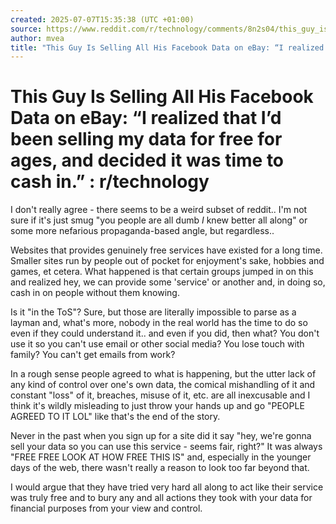 ```yaml
---
created: 2025-07-07T15:35:38 (UTC +01:00)
source: https://www.reddit.com/r/technology/comments/8n2s04/this_guy_is_selling_all_his_facebook_data_on_ebay/
author: mvea
title: "This Guy Is Selling All His Facebook Data on eBay: “I realized that I’d been selling my data for free for ages, and decided it was time to cash in.” : r/technology"
---
```


# This Guy Is Selling All His Facebook Data on eBay: “I realized that I’d been selling my data for free for ages, and decided it was time to cash in.” : r/technology

I don't really agree - there seems to be a weird subset of reddit.. I'm not sure if it's just smug "you people are all dumb _I_ knew better all along" or some more nefarious propaganda-based angle, but regardless..

Websites that provides genuinely free services have existed for a long time. Smaller sites run by people out of pocket for enjoyment's sake, hobbies and games, et cetera. What happened is that certain groups jumped in on this and realized hey, we can provide some 'service' or another and, in doing so, cash in on people without them knowing.

Is it "in the ToS"? Sure, but those are literally impossible to parse as a layman and, what's more, nobody in the real world has the time to do so even if they could understand it.. and even if you did, then what? You don't use it so you can't use email or other social media? You lose touch with family? You can't get emails from work?

In a rough sense people agreed to what is happening, but the utter lack of any kind of control over one's own data, the comical mishandling of it and constant "loss" of it, breaches, misuse of it, etc. are all inexcusable and I think it's wildly misleading to just throw your hands up and go "PEOPLE AGREED TO IT LOL" like that's the end of the story.

Never in the past when you sign up for a site did it say "hey, we're gonna sell your data so you can use this service - seems fair, right?" It was always "FREE FREE LOOK AT HOW FREE THIS IS" and, especially in the younger days of the web, there wasn't really a reason to look too far beyond that.

I would argue that they have tried very hard all along to act like their service was truly free and to bury any and all actions they took with your data for financial purposes from your view and control.

